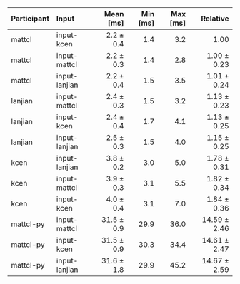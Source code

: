 | Participant | Input | Mean [ms] | Min [ms] | Max [ms] | Relative |
|:---|:---|---:|---:|---:|---:|
| mattcl | input-kcen | 2.2 ± 0.4 | 1.4 | 3.2 | 1.00 |
| mattcl | input-mattcl | 2.2 ± 0.3 | 1.4 | 2.8 | 1.00 ± 0.23 |
| mattcl | input-lanjian | 2.2 ± 0.4 | 1.5 | 3.5 | 1.01 ± 0.24 |
| lanjian | input-mattcl | 2.4 ± 0.3 | 1.5 | 3.2 | 1.13 ± 0.23 |
| lanjian | input-kcen | 2.4 ± 0.4 | 1.7 | 4.1 | 1.13 ± 0.25 |
| lanjian | input-lanjian | 2.5 ± 0.3 | 1.5 | 4.0 | 1.15 ± 0.25 |
| kcen | input-lanjian | 3.8 ± 0.2 | 3.0 | 5.0 | 1.78 ± 0.31 |
| kcen | input-mattcl | 3.9 ± 0.3 | 3.1 | 5.5 | 1.82 ± 0.34 |
| kcen | input-kcen | 4.0 ± 0.4 | 3.1 | 7.0 | 1.84 ± 0.36 |
| mattcl-py | input-mattcl | 31.5 ± 0.9 | 29.9 | 36.0 | 14.59 ± 2.46 |
| mattcl-py | input-kcen | 31.5 ± 0.9 | 30.3 | 34.4 | 14.61 ± 2.47 |
| mattcl-py | input-lanjian | 31.6 ± 1.8 | 29.9 | 45.2 | 14.67 ± 2.59 |
